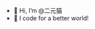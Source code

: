 - 👋 Hi, I’m @二元猫
- 🌟 I code for a better world!






<!---
binc4t/binc4t is a ✨ special ✨ repository because its `README.md` (this file) appears on your GitHub profile.
You can click the Preview link to take a look at your changes.
--->
